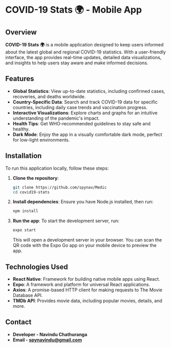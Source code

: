 # COVID-19 Stats 🌍 - Mobile App

## Overview

**COVID-19 Stats 🌍** is a mobile application designed to keep users informed about the latest global and regional COVID-19 statistics. With a user-friendly interface, the app provides real-time updates, detailed data visualizations, and insights to help users stay aware and make informed decisions.

## Features

- **Global Statistics**: View up-to-date statistics, including confirmed cases, recoveries, and deaths worldwide.
- **Country-Specific Data**: Search and track COVID-19 data for specific countries, including daily case trends and vaccination progress.
- **Interactive Visualizations**: Explore charts and graphs for an intuitive understanding of the pandemic's impact.
- **Health Tips**: Get WHO-recommended guidelines to stay safe and healthy.
- **Dark Mode**: Enjoy the app in a visually comfortable dark mode, perfect for low-light environments.

## Installation

To run this application locally, follow these steps:

1. **Clone the repository**:
   ```bash
   git clone https://github.com/spynav/Medic
   cd covid19-stats

2. **Install dependencies**:
   Ensure you have Node.js installed, then run:
   ```bash
   npm install
   ```

3. **Run the app**:
   To start the development server, run:
   ```bash
   expo start
   ```
   This will open a development server in your browser. You can scan the QR code with the Expo Go app on your mobile device to preview the app.

## Technologies Used

- **React Native**: Framework for building native mobile apps using React.
- **Expo**: A framework and platform for universal React applications.
- **Axios**: A promise-based HTTP client for making requests to The Movie Database API.
- **TMDb API**: Provides movie data, including popular movies, details, and more.


## Contact

- **Developer - Navindu Chathuranga**
- **Email - spynavindu@gmail.com**
